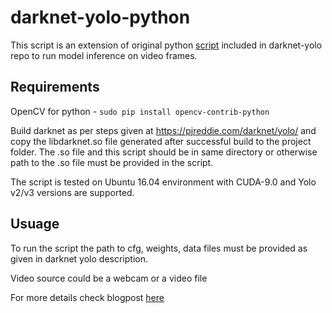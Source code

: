 # darknet-yolo-python

This script is an extension of original python [script](https://github.com/pjreddie/darknet/blob/master/python/darknet.py) included in darknet-yolo repo to run model inference on video frames.

## Requirements
OpenCV for python - `sudo pip install opencv-contrib-python`

Build darknet as per steps given at https://pjreddie.com/darknet/yolo/ and copy the libdarknet.so file generated after successful build to the project folder. The .so file and this script should be in same directory or otherwise path to the .so file must be provided in the script.

The script is tested on Ubuntu 16.04 environment with CUDA-9.0 and Yolo v2/v3 versions are supported.

## Usuage
To run the script the path to cfg, weights, data files must be provided as given in darknet yolo description.

Video source could be a webcam or a video file

For more details check blogpost [here](https://abhigargblog.wordpress.com/2018/09/22/darknet-yolo-python/)



